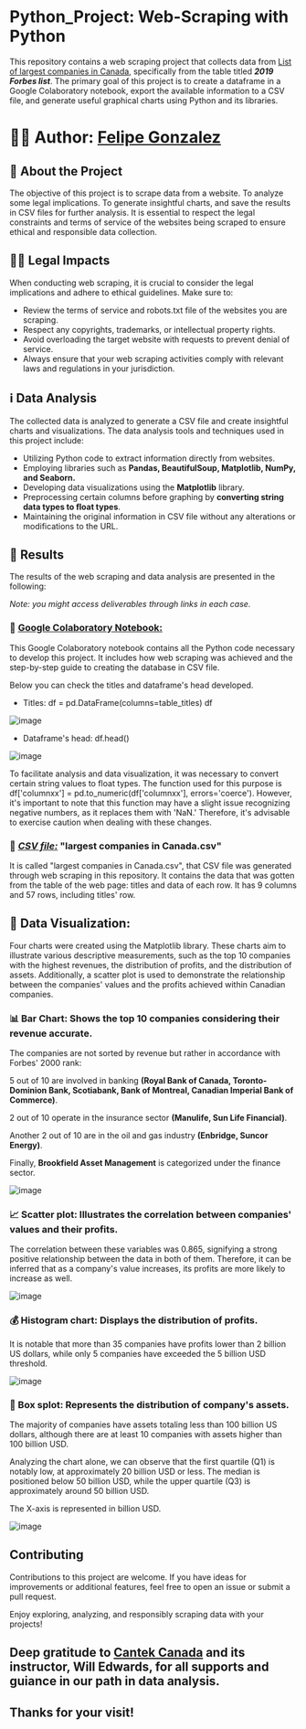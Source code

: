 # **Python_Project: Web-Scraping with Python**

This repository contains a web scraping project that collects data from [List of largest companies in Canada](https://en.wikipedia.org/wiki/List_of_largest_companies_in_Canada), specifically from the table titled **_2019 Forbes list_**. The primary goal of this project is to create a dataframe in a Google Colaboratory notebook, export the available information to a CSV file, and generate useful graphical charts using Python and its libraries.


# 👨‍💻 **Author: [Felipe Gonzalez](https://www.linkedin.com/in/felipegzgc/)**


## 📖 **About the Project**
The objective of this project is to scrape data from a website. To analyze some legal implications. To generate insightful charts, and save the results in CSV files for further analysis. It is essential to respect the legal constraints and terms of service of the websites being scraped to ensure ethical and responsible data collection.


## 🧑‍⚖️ **Legal Impacts**
When conducting web scraping, it is crucial to consider the legal implications and adhere to ethical guidelines. Make sure to:

- Review the terms of service and robots.txt file of the websites you are scraping.
- Respect any copyrights, trademarks, or intellectual property rights.
- Avoid overloading the target website with requests to prevent denial of service.
- Always ensure that your web scraping activities comply with relevant laws and regulations in your jurisdiction.


## ℹ️ **Data Analysis**

The collected data is analyzed to generate a CSV file and create insightful charts and visualizations. The data analysis tools and techniques used in this project include:

- Utilizing Python code to extract information directly from websites.
- Employing libraries such as **Pandas, BeautifulSoup, Matplotlib, NumPy, and Seaborn.**
- Developing data visualizations using the **Matplotlib** library.
- Preprocessing certain columns before graphing by **converting string data types to float types**.
- Maintaining the original information in CSV file without any alterations or modifications to the URL.


## 🎯 **Results**
The results of the web scraping and data analysis are presented in the following:

_Note: you might access deliverables through links in each case._

### 📑 [Google Colaboratory Notebook:](https://colab.research.google.com/drive/1SGULtSjdpXjII-JdNGPaSjBJWXcehxa1?usp=drive_link) 

This Google Colaboratory notebook contains all the Python code necessary to develop this project. It includes how web scraping was achieved and the step-by-step guide to creating the database in CSV file.

Below you can check the titles and dataframe's head developed.

- Titles:
    df = pd.DataFrame(columns=table_titles)
    df

![image](https://github.com/Felipegg2/Python_Project/assets/147356131/48d6c69e-f084-4eff-b9b3-a4f93a80f2ca)

- Dataframe's head:
    df.head()

![image](https://github.com/Felipegg2/Python_Project/assets/147356131/a8e9304f-aedd-4ca6-aa32-edc6b126ebe4)


To facilitate analysis and data visualization, it was necessary to convert certain string values to float types. The function used for this purpose is df['columnxx'] = pd.to_numeric(df['columnxx'], errors='coerce'). However, it's important to note that this function may have a slight issue recognizing negative numbers, as it replaces them with 'NaN.' Therefore, it's advisable to exercise caution when dealing with these changes.

### 💾 [*CSV file:*](https://github.com/Felipegg2/Python_Project/blob/main/largest%20companies%20in%20Canada.csv) "largest companies in Canada.csv" 

It is called "largest companies in Canada.csv", that CSV file was generated through web scraping in this repository. It contains the data that was gotten from the table of the web page: titles and data of each row. It has 9 columns and 57 rows, including titles' row.


## 🔢 Data Visualization:

Four charts were created using the Matplotlib library. These charts aim to illustrate various descriptive measurements, such as the top 10 companies with the highest revenues, the distribution of profits, and the distribution of assets. Additionally, a scatter plot is used to demonstrate the relationship between the companies' values and the profits achieved within Canadian companies.

   ### 📊 Bar Chart: Shows the top 10 companies considering their revenue accurate.

The companies are not sorted by revenue but rather in accordance with Forbes' 2000 rank:

5 out of 10 are involved in banking **(Royal Bank of Canada, Toronto-Dominion Bank, Scotiabank, Bank of Montreal, Canadian Imperial Bank of Commerce)**.

2 out of 10 operate in the insurance sector **(Manulife, Sun Life Financial)**.

Another 2 out of 10 are in the oil and gas industry **(Enbridge, Suncor Energy)**.

Finally, **Brookfield Asset Management** is categorized under the finance sector.


![image](https://github.com/Felipegg2/Python_Project/assets/147356131/1db7fff3-1473-47ba-8dd3-9d581c15f707)


   ### 📈 Scatter plot: Illustrates the correlation between companies' values and their profits.

The correlation between these variables was 0.865, signifying a strong positive relationship between the data in both of them. Therefore, it can be inferred that as a company's value increases, its profits are more likely to increase as well.
   

![image](https://github.com/Felipegg2/Python_Project/assets/147356131/65c18713-58aa-4f45-8042-b8e4acf64a71)


   ### 💰 Histogram chart:  Displays the distribution of profits.
   
It is notable that more than 35 companies have profits lower than 2 billion US dollars, while only 5 companies have exceeded the 5 billion USD threshold.

![image](https://github.com/Felipegg2/Python_Project/assets/147356131/213fba1f-35bd-409b-ae3f-a73b60d08b00)

   ### 📏 Box splot: Represents the distribution of company's assets. 

The majority of companies have assets totaling less than 100 billion US dollars, although there are at least 10 companies with assets higher than 100 billion USD. 

Analyzing the chart alone, we can observe that the first quartile (Q1) is notably low, at approximately 20 billion USD or less. The median is positioned below 50 billion USD, while the upper quartile (Q3) is approximately around 50 billion USD.

The X-axis is represented in billion USD.

![image](https://github.com/Felipegg2/Python_Project/assets/147356131/748797db-abaa-42a9-89da-4f846f08ef83)


## **Contributing**
Contributions to this project are welcome. If you have ideas for improvements or additional features, feel free to open an issue or submit a pull request.

Enjoy exploring, analyzing, and responsibly scraping data with your projects!



## **Deep gratitude to [Cantek Canada](https://www.cantekcanada.com/) and its instructor, Will Edwards, for all supports and guiance in our path in data analysis.**


## Thanks for your visit!





